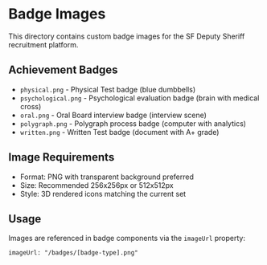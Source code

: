 # Badge Images

This directory contains custom badge images for the SF Deputy Sheriff recruitment platform.

## Achievement Badges

- `physical.png` - Physical Test badge (blue dumbbells)
- `psychological.png` - Psychological evaluation badge (brain with medical cross)
- `oral.png` - Oral Board interview badge (interview scene)
- `polygraph.png` - Polygraph process badge (computer with analytics)
- `written.png` - Written Test badge (document with A+ grade)

## Image Requirements

- Format: PNG with transparent background preferred
- Size: Recommended 256x256px or 512x512px
- Style: 3D rendered icons matching the current set

## Usage

Images are referenced in badge components via the `imageUrl` property:
```
imageUrl: "/badges/[badge-type].png"
``` 